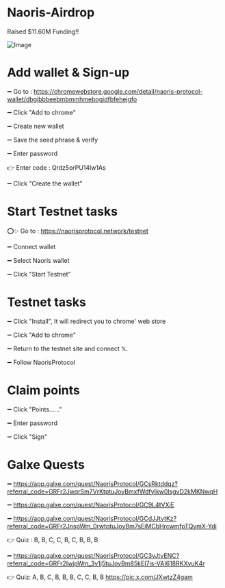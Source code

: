 # Naoris-Airdrop

Raised $11.60M Funding!!

![Image](https://github.com/user-attachments/assets/554fc40c-623c-4e58-bf08-bb956fafb6d8)

# Add wallet & Sign-up

➖ Go to : https://chromewebstore.google.com/detail/naoris-protocol-wallet/dbgibbbeebmbmmhmebogidfbfehejgfo

➖ Click "Add to chrome"

➖ Create new wallet

➖ Save the seed phrase & verify

➖ Enter password

👉 Enter code : Qrdz5orPU14lw1As

➖ Click "Create the wallet"

# Start Testnet tasks

⭕✨ Go to : https://naorisprotocol.network/testnet

➖ Connect wallet

➖ Select Naoris wallet

➖ Click "Start Testnet"

# Testnet tasks

➖ Click "Install", It will redirect you to chrome' web store

➖ Click "Add to chrome"

➖ Return to the testnet site and connect 𝕏.

➖ Follow NaorisProtocol

# Claim points

➖ Click "Points......"

➖ Enter password

➖ Click "Sign"

# Galxe Quests

➖ https://app.galxe.com/quest/NaorisProtocol/GCsRktddqz?referral_code=GRFr2JwqrSm7VrKtptuJoyBmxfWdfyIkw0lsgvD2kMKNwqH

➖ https://app.galxe.com/quest/NaorisProtocol/GC9L4tVXiE

➖ https://app.galxe.com/quest/NaorisProtocol/GCdJJtvtKz?referral_code=GRFr2JnspWm_0rwtptuJoyBm7sEiMCbHrcwmfpTQymX-Ydi

👉 Quiz : B, B, C, C, B, C, B, B, B

➖ https://app.galxe.com/quest/NaorisProtocol/GC3vJtvENC?referral_code=GRFr2IwjpWm_3v1j5tuJoyBm85kEI7is-VAI618RKXyuK4r

👉 Quiz: A, B, C, B, B, B, C, C, B, B https://pic.x.com/JXwtzZ4gam

